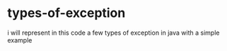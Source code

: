 # types-of-exception
i will represent in this code a few types of exception in java with a simple example
